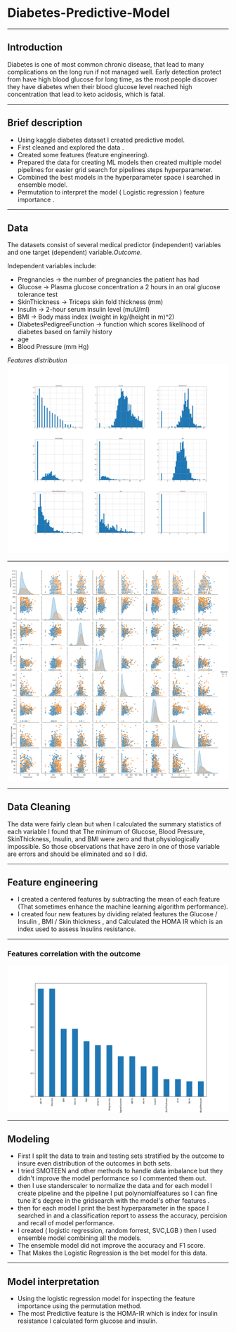 # Diabetes-Predictive-Model

---

## Introduction
Diabetes is one of most common chronic disease, that lead to many complications on the long run if not managed well. Early detection protect from have high blood glucose for long time, as the most people discover they have diabetes when their blood glucose level reached high concentration that lead to keto acidosis, which is fatal.

---

## Brief description
* Using kaggle diabetes dataset I created predictive model.
* First cleaned and explored the data .
* Created some features (feature engineering).
* Prepared the data for creating ML models then created multiple model pipelines for easier grid search for pipelines steps hyperparameter.
* Combined the best models in the hyperparameter space i searched in ensemble model.
* Permutation to interpret the model ( Logistic regression ) feature importance .

---

## Data 
The datasets consist of several medical predictor (independent) variables and one target (dependent) variable.*Outcome*. 

Independent variables include:
- Pregnancies -> the number of pregnancies the patient has had
- Glucose -> Plasma glucose concentration a 2 hours in an oral glucose tolerance test
- SkinThickness -> Triceps skin fold thickness (mm)
- Insulin -> 2-hour serum insulin level (muU/ml)
- BMI -> Body mass index (weight in kg/(height in m)^2)
- DiabetesPedigreeFunction -> function which scores likelihood of diabetes based on family history
-  age
- Blood Pressure (mm Hg)

*Features distribution*
![histogram](graphs/hist.png)

---

![pair plot](graphs/pairplot.png)

---

## Data Cleaning
The data were fairly clean but when I calculated the summary statistics of each variable I found that The minimum of Glucose, Blood Pressure, SkinThickness, Insulin, and BMI were zero and that physiologically impossible. So those observations that have zero in one of those variable are errors and should be eliminated and so I did.

---

## Feature engineering
- I created a centered features by subtracting the mean of each feature (That sometimes enhance the machine learning algorithm performance).
- I created four new features by dividing related features the Glucose / Insulin , BMI / Skin thickness , and Calculated the HOMA IR which is an index used to assess Insulins resistance.

---

### Features correlation with the outcome
![correlation plot](graphs/corr-plot.png)

---

## Modeling

*   First I split the data to train and testing sets stratified by the outcome to insure even distribution of the outcomes in both sets.
*   I tried SMOTEEN and other methods to handle data imbalance but they didn't improve the model performance so I commented them out.
* then I use standerscaler to normalize the data and for each model I create pipeline and the pipeline I put polynomialfeatures so I can fine tune it's degree in the gridsearch with the model's other features .
* then for each model I print the best hyperparameter in the space I searched in and a classification report to assess the accuracy, percision and recall of model performance.
* I created ( logistic regression, random forrest, SVC,LGB ) then I used ensemble model combining all the models.
* The ensemble model did not improve the accuracy and F1 score.
* That Makes the Logistic Regression is the bet model for this data.

---

## Model interpretation

* Using the logistic regression model for inspecting the feature importance using the permutation method.
* The most Predictive feature is the HOMA-IR which is index for insulin resistance I calculated form glucose and insulin.
